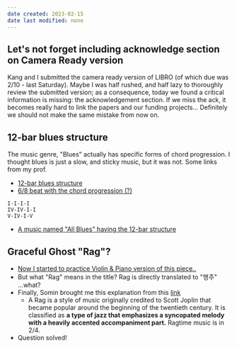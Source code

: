 ```yaml
---
date created: 2023-02-15
date last modified: none
---
```


## Let's not forget including acknowledge section on Camera Ready version
Kang and I submitted the camera ready version of LIBRO (of which due was 2/10 - last Saturday).
Maybe I was half rushed, and half lazy to thoroughly review the submitted version; as a consequence, today we found a critical information is missing: the acknowledgement section.
If we miss the ack, it becomes really hard to link the papers and our funding projects...
Definitely we should not make the same mistake from now on.


## 12-bar blues structure
The music genre, "Blues" actually has specific forms of chord progression.
I thought blues is just a slow, and sticky music, but it was not.
Some links from my prof.
* [12-bar blues structure](https://www.pbs.org/theblues/classroom/essays12bar.html)
* [6/8 beat with the chord progression (?)](https://www.youtube.com/watch?v=SgAPHNgHJdw)
```
I-I-I-I
IV-IV-I-I
V-IV-I-V
```
* [A music named "All Blues" having the 12-bar structure](https://www.youtube.com/watch?v=-488UORrfJ0)


## Graceful Ghost "Rag"?
* [Now I started to practice Violin & Piano version of this piece..](https://youtu.be/nyrIMwry8mA) 
* But what "Rag" means in the title? Rag is directly translated to "행주" ...what?
* Finally, Somin brought me this explanation from this [link](https://www.activeviolinist.com/blog/the-graceful-ghost)
  * A Rag is a style of music originally credited to Scott Joplin that became popular around the beginning of the twentieth century. It is classified as **a type of jazz that emphasizes a syncopated melody with a heavily accented accompaniment part.** Ragtime music is in 2/4.
* Question solved!